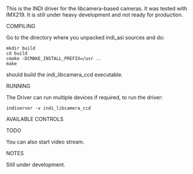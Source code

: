 This is the INDI driver for the libcamera-based cameras. It was tested
with IMX219. It is still under heavy development and not ready for production.

COMPILING

Go to the directory where  you unpacked indi_asi sources and do:

```
mkdir build
cd build
cmake -DCMAKE_INSTALL_PREFIX=/usr ..
make
```

should build the indi_libcamera_ccd executable.

RUNNING

The Driver can run multiple devices if required, to run the driver:

`indiserver -v indi_libcamera_ccd`

AVAILABLE CONTROLS

TODO 

You can also start video stream.

NOTES

Still under development.
